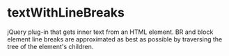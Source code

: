 textWithLineBreaks
==================

jQuery plug-in that gets inner text from an HTML element. BR and block element line breaks are approximated as best as possible by traversing the tree of the element&#39;s children.